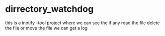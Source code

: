 # dirrectory_watchdog
this is a inotify -tool project where we can see the if any read the file delete the file or move the file we can get a log 
